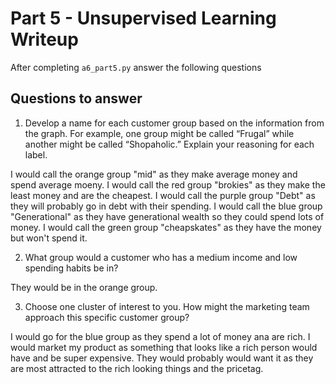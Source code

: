 # Part 5 - Unsupervised Learning Writeup

After completing `a6_part5.py` answer the following questions

## Questions to answer

1. Develop a name for each customer group based on the information from the graph. For example, one group might be called “Frugal” while another might be called “Shopaholic.” Explain your reasoning for each label.

I would call the orange group "mid" as they make average money and spend average moeny. I would call the red group "brokies" as they make the least money and are the cheapest. I would call the purple group "Debt" as they will probably go in debt with their spending. I would call the blue group "Generational" as they have generational wealth so they could spend lots of money. I would call the green group "cheapskates" as they have the money but won't spend it.

2. What group would a customer who has a medium income and low spending habits be in?

They would be in the orange group.

3. Choose one cluster of interest to you. How might the marketing team approach this specific customer group?

I would go for the blue group as they spend a lot of money ana are rich. I would market my product as something that looks like a rich person would have and be super expensive. They would probably would want it as they are most attracted to the rich looking things and the pricetag.